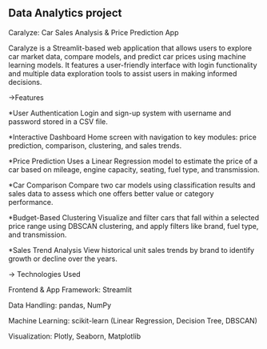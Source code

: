 ## Data Analytics project

Caralyze: Car Sales Analysis & Price Prediction App

Caralyze is a Streamlit-based web application that allows users to explore car market data, compare models, and predict car prices using machine learning models. It features a user-friendly interface with login functionality and multiple data exploration tools to assist users in making informed decisions.

->Features

*User Authentication Login and sign-up system with username and password stored in a CSV file.

*Interactive Dashboard Home screen with navigation to key modules: price prediction, comparison, clustering, and sales trends.

*Price Prediction Uses a Linear Regression model to estimate the price of a car based on mileage, engine capacity, seating, fuel type, and transmission.

*Car Comparison Compare two car models using classification results and sales data to assess which one offers better value or category performance.

*Budget-Based Clustering Visualize and filter cars that fall within a selected price range using DBSCAN clustering, and apply filters like brand, fuel type, and transmission.

*Sales Trend Analysis View historical unit sales trends by brand to identify growth or decline over the years.

-> Technologies Used

Frontend & App Framework: Streamlit

Data Handling: pandas, NumPy

Machine Learning: scikit-learn (Linear Regression, Decision Tree, DBSCAN)

Visualization: Plotly, Seaborn, Matplotlib

<!--
**ArumugaSelviS/Caralyze-Car Sales analysis** is a ✨ _special_ ✨ repository because its `README.md` (this file) appears on your GitHub profile.

Here are some ideas to get you started:

- 🔭 I’m currently working on ...
- 🌱 I’m currently learning ...
- 👯 I’m looking to collaborate on ...
- 🤔 I’m looking for help with ...
- 💬 Ask me about ...
- 📫 How to reach me: ...
- 😄 Pronouns: ...
- ⚡ Fun fact: ...
-->
